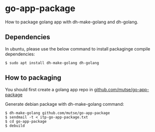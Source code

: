 # go-app-package

How to package golang app with dh-make-golang and dh-golang.

## Dependencies

In ubuntu, please use the below command to install packaginge compile
dependencies:

    $ sudo apt install dh-make-golang dh-golang

## How to packaging

You should first create a golang app repo in [github.com/mutse/go-app-package](https://github.com/mutse/go-app-package)

Generate debian package with dh-make-golang command:

    $ dh-make-golang github.com/mutse/go-app-package
    $ sendmail -t < itp-go-app-package.txt
    $ cd go-app-package
    $ debuild


